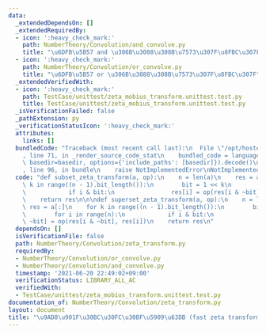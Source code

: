 ```yaml
---
data:
  _extendedDependsOn: []
  _extendedRequiredBy:
  - icon: ':heavy_check_mark:'
    path: NumberTheory/Convolution/and_convolve.py
    title: "\u6DFB\u5B57 and \u306B\u3088\u308B\u7573\u307F\u8FBC\u307F"
  - icon: ':heavy_check_mark:'
    path: NumberTheory/Convolution/or_convolve.py
    title: "\u6DFB\u5B57 or \u306B\u3088\u308B\u7573\u307F\u8FBC\u307F"
  _extendedVerifiedWith:
  - icon: ':heavy_check_mark:'
    path: TestCase/unittest/zeta_mobius_transform.unittest.test.py
    title: TestCase/unittest/zeta_mobius_transform.unittest.test.py
  _isVerificationFailed: false
  _pathExtension: py
  _verificationStatusIcon: ':heavy_check_mark:'
  attributes:
    links: []
  bundledCode: "Traceback (most recent call last):\n  File \"/opt/hostedtoolcache/Python/3.10.1/x64/lib/python3.10/site-packages/onlinejudge_verify/documentation/build.py\"\
    , line 71, in _render_source_code_stat\n    bundled_code = language.bundle(stat.path,\
    \ basedir=basedir, options={'include_paths': [basedir]}).decode()\n  File \"/opt/hostedtoolcache/Python/3.10.1/x64/lib/python3.10/site-packages/onlinejudge_verify/languages/python.py\"\
    , line 96, in bundle\n    raise NotImplementedError\nNotImplementedError\n"
  code: "def subset_zeta_transform(a, op):\n    n = len(a)\n    res = a[:]\n    for\
    \ k in range((n - 1).bit_length()):\n        bit = 1 << k\n        for i in range(n):\n\
    \            if i & bit:\n                res[i] = op(res[i & ~bit], res[i])\n\
    \    return res\n\n\ndef superset_zeta_transform(a, op):\n    n = len(a)\n   \
    \ res = a[:]\n    for k in range((n - 1).bit_length()):\n        bit = 1 << k\n\
    \        for i in range(n):\n            if i & bit:\n                res[i &\
    \ ~bit] = op(res[i & ~bit], res[i])\n    return res\n"
  dependsOn: []
  isVerificationFile: false
  path: NumberTheory/Convolution/zeta_transform.py
  requiredBy:
  - NumberTheory/Convolution/or_convolve.py
  - NumberTheory/Convolution/and_convolve.py
  timestamp: '2021-06-20 22:49:02+09:00'
  verificationStatus: LIBRARY_ALL_AC
  verifiedWith:
  - TestCase/unittest/zeta_mobius_transform.unittest.test.py
documentation_of: NumberTheory/Convolution/zeta_transform.py
layout: document
title: "\u9AD8\u901F\u30BC\u30FC\u30BF\u5909\u63DB (fast zeta transform)"
---
```

